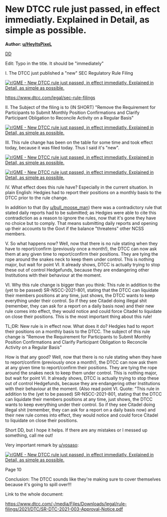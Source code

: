 New DTCC rule just passed, in effect immediatly. Explained in Detail, as simple as possible.
============================================================================================

**Author: [u/HeyItsPixeL](https://www.reddit.com/user/HeyItsPixeL/)**

[DD](https://www.reddit.com/r/GME/search?q=flair_name%3A%22DD%22&restrict_sr=1)

Edit: Typo in the title. It should be "immediately"

I. The DTCC just published a "new" SEC Regulatory Rule Filing

[![r/GME - New DTCC rule just passed, in effect immediatly. Explained in Detail, as simple as possible.](https://preview.redd.it/ww85de4x6nn61.png?width=967&format=png&auto=webp&s=752d216af1904a9a4f389249a1aa063d3af1fb1b)](https://preview.redd.it/ww85de4x6nn61.png?width=967&format=png&auto=webp&s=752d216af1904a9a4f389249a1aa063d3af1fb1b)

https://www.dtcc.com/legal/sec-rule-filings

II. The Subject of the filing is to (IN SHORT) "Remove the Requirement for Participants to Submit Monthly Position Confirmations and Clarify Participant Obligation to Reconcile Activity on a Regular Basis"

[![r/GME - New DTCC rule just passed, in effect immediatly. Explained in Detail, as simple as possible.](https://preview.redd.it/61p47v167nn61.png?width=605&format=png&auto=webp&s=b353b240ab59d849834e6d3ef2b2ccab698bd010)](https://preview.redd.it/61p47v167nn61.png?width=605&format=png&auto=webp&s=b353b240ab59d849834e6d3ef2b2ccab698bd010)

III. This rule change has been on the table for some time and took effect today, because it was filed today. Thus I said it's "new".

[![r/GME - New DTCC rule just passed, in effect immediatly. Explained in Detail, as simple as possible.](https://preview.redd.it/tzzudzan7nn61.png?width=506&format=png&auto=webp&s=38d1b8c522ec21388089e76c04fe0f01889eea67)](https://preview.redd.it/tzzudzan7nn61.png?width=506&format=png&auto=webp&s=38d1b8c522ec21388089e76c04fe0f01889eea67)

[![r/GME - New DTCC rule just passed, in effect immediatly. Explained in Detail, as simple as possible.](https://preview.redd.it/l1hyr2s7mnn61.png?width=629&format=png&auto=webp&s=77b51cd06a1018eb72057f019e96552ccd36c4bb)](https://preview.redd.it/l1hyr2s7mnn61.png?width=629&format=png&auto=webp&s=77b51cd06a1018eb72057f019e96552ccd36c4bb)

IV. What effect does this rule have? Especially in the current situation. In plain English: Hedgies had to report their positions on a monthly basis to the DTCC prior to the rule change.

In addition to that (by [u/bull_moose_man](https://www.reddit.com/u/bull_moose_man/)) there was a contradictory rule that stated daily reports had to be submitted; as Hedgies were able to cite this contradiction as a reason to ignore the rules, now that it's gone they have no choice but to comply. That means submitting daily reports and opening up their accounts to the Govt if the balance "threatens" other NCSS members.

V. So what happens now? Well, now that there is no rule stating when they have to report/confirm (previously once a month!), the DTCC can now ask them at any given time to report/confirm their positions. They are tying the rope around the snakes neck to keep them under control. This is nothing major, but wait for point VI. It already shows, DTCC is actually trying to stop these out of control Hedgefunds, because they are endangering other Institutions with their behaviour at the moment.

VI. Why this rule change is bigger than you think: This rule in addition to the (yet to be passed) SR-NSCC-2021-801, stating that the DTCC can liquidate their members positions at any time, just shows, the DTCC wants to keep everything under their control. So if they see Citadel doing illegal shit (remember, they can ask for a report on a daily basis now) and their new rule comes into effect, they would notice and could force Citadel to liquidate on close their positions. This is the most important thing about this rule!

TL;DR: New rule is in effect now. What does it do? Hedgies had to report their positions on a monthly basis to the DTCC. The subject of this rule change is "Remove the Requirement for Participants to Submit Monthly Position Confirmations and Clarify Participant Obligation to Reconcile Activity on a Regular Basis"

How is that any good? Well, now that there is no rule stating when they have to report/confirm (previously once a month!), the DTCC can now ask them at any given time to report/confirm their positions. They are tying the rope around the snakes neck to keep them under control. This is nothing major, but wait for point VI. It already shows, DTCC is actually trying to stop these out of control Hedgefunds, because they are endangering other Institutions with their behaviour at the moment. (Also read point VI. Quote: "This rule in addition to the (yet to be passed) SR-NSCC-2021-801, stating that the DTCC can liquidate their members positions at any time, just shows, the DTCC wants to keep everything under their control. So if they see Citadel doing illegal shit (remember, they can ask for a report on a daily basis now) and their new rule comes into effect, they would notice and could force Citadel to liquidate on close their positions.

Short DD, but I hope it helps. If there are any mistakes or I messed up something, call me out!

Very important remark by [u/yosaso](https://www.reddit.com/u/yosaso/):

[![r/GME - New DTCC rule just passed, in effect immediatly. Explained in Detail, as simple as possible.](https://preview.redd.it/xg6wh9hicnn61.png?width=582&format=png&auto=webp&s=1b479d9f74a4039023689ec26170d4f9fa2ddb4b)](https://preview.redd.it/xg6wh9hicnn61.png?width=582&format=png&auto=webp&s=1b479d9f74a4039023689ec26170d4f9fa2ddb4b)

Page 10

Conclusion: The DTCC sounds like they're making sure to cover themselves because it's going to spill over!!!

Link to the whole document:

<https://www.dtcc.com/-/media/Files/Downloads/legal/rule-filings/2021/DTC/SR-DTC-2021-003-Approval-Notice.pdf>

